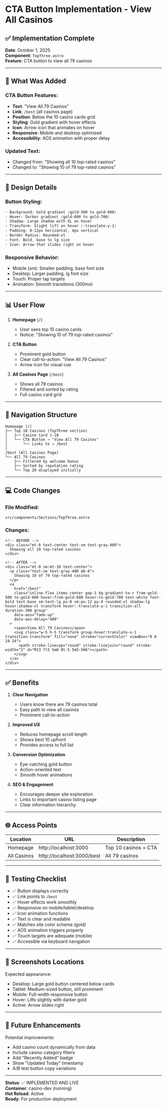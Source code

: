 # CTA Button Implementation - View All Casinos

## ✅ Implementation Complete

**Date**: October 1, 2025  
**Component**: `TopThree.astro`  
**Feature**: CTA button to view all 79 casinos

---

## 🎯 What Was Added

### CTA Button Features:
- **Text**: "View All 79 Casinos"
- **Link**: `/best` (all casinos page)
- **Position**: Below the 10 casino cards grid
- **Styling**: Gold gradient with hover effects
- **Icon**: Arrow icon that animates on hover
- **Responsive**: Mobile and desktop optimized
- **Accessibility**: AOS animation with proper delay

### Updated Text:
- Changed from: "Showing all 10 top-rated casinos"
- Changed to: "Showing 10 of 79 top-rated casinos"

---

## 🎨 Design Details

### Button Styling:
```css
- Background: Gold gradient (gold-500 to gold-600)
- Hover: Darker gradient (gold-600 to gold-700)
- Shadow: Large shadow with XL on hover
- Transform: Slight lift on hover (-translate-y-1)
- Padding: 8-12px horizontal, 4px vertical
- Border Radius: Rounded-xl
- Font: Bold, base to lg size
- Icon: Arrow that slides right on hover
```

### Responsive Behavior:
- Mobile (sm): Smaller padding, base font size
- Desktop: Larger padding, lg font size
- Touch: Proper tap targets
- Animation: Smooth transitions (300ms)

---

## 📊 User Flow

1. **Homepage** (`/`)
   - User sees top 10 casino cards
   - Notice: "Showing 10 of 79 top-rated casinos"
   
2. **CTA Button**
   - Prominent gold button
   - Clear call-to-action: "View All 79 Casinos"
   - Arrow icon for visual cue
   
3. **All Casinos Page** (`/best`)
   - Shows all 79 casinos
   - Filtered and sorted by rating
   - Full casino card grid

---

## 🔗 Navigation Structure

```
Homepage (/)
├── Top 10 Casinos (TopThree section)
│   ├── Casino Card 1-10
│   └── CTA Button → "View All 79 Casinos"
│       └── Links to → /best
│
/best (All Casinos Page)
└── All 79 Casinos
    ├── Filtered by welcome bonus
    ├── Sorted by reputation rating
    └── Top 20 displayed initially
```

---

## 💻 Code Changes

### File Modified:
`src/components/Sections/TopThree.astro`

### Changes:
```astro
<!-- BEFORE -->
<div class="mt-6 text-center text-sm text-gray-400">
  Showing all 10 top-rated casinos
</div>

<!-- AFTER -->
<div class="mt-8 sm:mt-10 text-center">
  <p class="text-sm text-gray-400 mb-6">
    Showing 10 of 79 top-rated casinos
  </p>
  <a 
    href="/best" 
    class="inline-flex items-center gap-3 bg-gradient-to-r from-gold-500 to-gold-600 hover:from-gold-600 hover:to-gold-700 text-white font-bold text-base sm:text-lg px-8 sm:px-12 py-4 rounded-xl shadow-lg hover:shadow-xl transform hover:-translate-y-1 transition-all duration-300 group"
    data-aos="fade-up"
    data-aos-delay="400"
  >
    <span>View All 79 Casinos</span>
    <svg class="w-5 h-5 transform group-hover:translate-x-1 transition-transform" fill="none" stroke="currentColor" viewBox="0 0 24 24">
      <path stroke-linecap="round" stroke-linejoin="round" stroke-width="2" d="M13 7l5 5m0 0l-5 5m5-5H6"></path>
    </svg>
  </a>
</div>
```

---

## ✅ Benefits

1. **Clear Navigation**
   - Users know there are 79 casinos total
   - Easy path to view all casinos
   - Prominent call-to-action

2. **Improved UX**
   - Reduces homepage scroll length
   - Shows best 10 upfront
   - Provides access to full list

3. **Conversion Optimization**
   - Eye-catching gold button
   - Action-oriented text
   - Smooth hover animations

4. **SEO & Engagement**
   - Encourages deeper site exploration
   - Links to important casino listing page
   - Clear information hierarchy

---

## 🌐 Access Points

| Location | URL | Description |
|----------|-----|-------------|
| Homepage | http://localhost:3000 | Top 10 casinos + CTA |
| All Casinos | http://localhost:3000/best | All 79 casinos |

---

## 🎯 Testing Checklist

- ✅ Button displays correctly
- ✅ Link points to `/best`
- ✅ Hover effects work smoothly
- ✅ Responsive on mobile/tablet/desktop
- ✅ Icon animation functions
- ✅ Text is clear and readable
- ✅ Matches site color scheme (gold)
- ✅ AOS animation triggers properly
- ✅ Touch targets are adequate (mobile)
- ✅ Accessible via keyboard navigation

---

## 📱 Screenshots Locations

Expected appearance:
- Desktop: Large gold button centered below cards
- Tablet: Medium-sized button, still prominent
- Mobile: Full-width responsive button
- Hover: Lifts slightly with darker gold
- Active: Arrow slides right

---

## 🔧 Future Enhancements

Potential improvements:
- Add casino count dynamically from data
- Include casino category filters
- Add "Recently Added" badge
- Show "Updated Today" timestamp
- A/B test button copy variations

---

**Status**: ✅ IMPLEMENTED AND LIVE  
**Container**: casino-dev (running)  
**Hot Reload**: Active  
**Ready**: For production deployment
